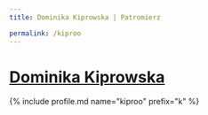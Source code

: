 ```yaml
---
title: Dominika Kiprowska | Patromierz

permalink: /kiproo
---
```


# [Dominika Kiprowska](https://patronite.pl/kiproo)

{% include profile.md name="kiproo" prefix="k" %}
